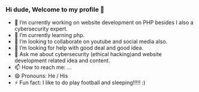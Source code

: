 ### Hi dude, Welcome to my profile 👋

- 🔭 I’m currently working on website development on PHP besides I also a cybersecurity expert.
- 🌱 I’m currently learning php.
- 👯 I’m looking to collaborate on youtube and social media also.
- 🤔 I’m looking for help with good deal and good idea.
- 💬 Ask me about cybersecurity (ethical hacking)and website development related idea and content.
- 📫 How to reach me: ...
- 😄 Pronouns: He / His
- ⚡ Fun fact: I like to do play football and sleeping!!!!! :)

